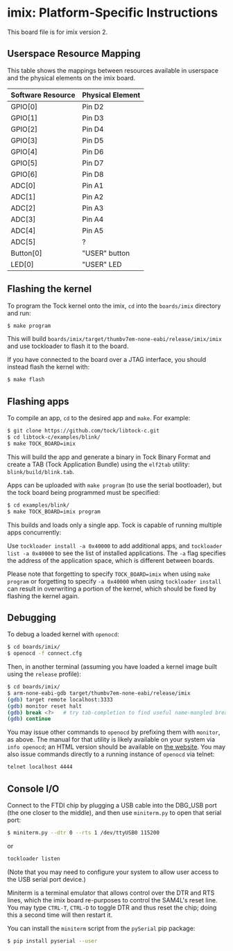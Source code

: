 imix: Platform-Specific Instructions
=====================================

This board file is for imix version 2.


## Userspace Resource Mapping

This table shows the mappings between resources available in userspace
and the physical elements on the imix board.

| Software Resource | Physical Element |
|-------------------|------------------|
| GPIO[0]           | Pin D2           |
| GPIO[1]           | Pin D3           |
| GPIO[2]           | Pin D4           |
| GPIO[3]           | Pin D5           |
| GPIO[4]           | Pin D6           |
| GPIO[5]           | Pin D7           |
| GPIO[6]           | Pin D8           |
| ADC[0]            | Pin A1           |
| ADC[1]            | Pin A2           |
| ADC[2]            | Pin A3           |
| ADC[3]            | Pin A4           |
| ADC[4]            | Pin A5           |
| ADC[5]            | ?                |
| Button[0]         | "USER" button    |
| LED[0]            | "USER" LED       |

## Flashing the kernel

To program the Tock kernel onto the imix, `cd` into the `boards/imix` directory
and run:

```bash
$ make program
```

This will build `boards/imix/target/thumbv7em-none-eabi/release/imix/imix` and use tockloader to
flash it to the board.

If you have connected to the board over a JTAG interface, you should instead
flash the kernel with:

```bash
$ make flash
```

## Flashing apps

To compile an app, `cd` to the desired app and `make`. For example:

```bash
$ git clone https://github.com/tock/libtock-c.git
$ cd libtock-c/examples/blink/
$ make TOCK_BOARD=imix
```

This will build the app and generate a binary in Tock Binary Format and create a
TAB (Tock Application Bundle) using the `elf2tab` utility:
`blink/build/blink.tab`.

Apps can be uploaded with `make program` (to use the serial bootloader), but
the tock board being programmed must be specified:

```bash
$ cd examples/blink/
$ make TOCK_BOARD=imix program
```

This builds and loads only a single app. Tock is capable of running multiple apps
concurrently:

Use `tockloader install -a 0x40000` to add additional apps, and
`tockloader list -a 0x40000` to see the list of installed applications. The `-a`
flag specifies the address of the application space, which is different between
boards.

Please note that forgetting to specify `TOCK_BOARD=imix` when using `make program`
or forgetting to specify `-a 0x40000` when using `tockloader install` can result
in overwriting a portion of the kernel, which should be fixed by flashing the
kernel again.

## Debugging

To debug a loaded kernel with `openocd`:

```bash
$ cd boards/imix/
$ openocd -f connect.cfg
```

Then, in another terminal (assuming you have loaded a kernel image built using
the `release` profile):

```bash
$ cd boards/imix/
$ arm-none-eabi-gdb target/thumbv7em-none-eabi/release/imix
(gdb) target remote localhost:3333
(gdb) monitor reset halt
(gdb) break <?>   # try tab-completion to find useful name-mangled breakpoints
(gdb) continue
```

You may issue other commands to `openocd` by prefixing them with `monitor`, as
above.  The manual for that utility is likely available on your system via
`info openocd`; an HTML version should be available on
[the website](http://openocd.org/).  You may also issue commands directly to a
running instance of `openocd` via telnet:

```bash
telnet localhost 4444
```

## Console I/O

Connect to the FTDI chip by plugging a USB cable into the DBG\_USB port (the
one closer to the middle), and then use `miniterm.py` to open that serial port:

```bash
$ miniterm.py --dtr 0 --rts 1 /dev/ttyUSB0 115200
```

or

```bash
tockloader listen
```

(Note that you may need to configure your system to allow user access to the
USB serial port device.)

Miniterm is a terminal emulator that allows control over the DTR and RTS lines,
which the imix board re-purposes to control the SAM4L's reset line.  You may
type `CTRL-T`, `CTRL-D` to toggle DTR and thus reset the chip; doing this a
second time will then restart it.

You can install the `miniterm` script from the `pySerial` pip package:

```bash
$ pip install pyserial --user
```

